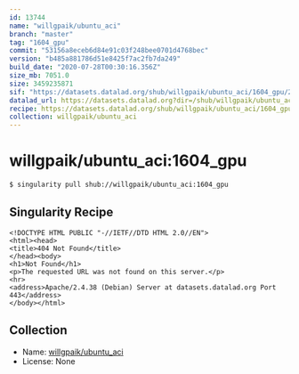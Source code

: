 ```yaml
---
id: 13744
name: "willgpaik/ubuntu_aci"
branch: "master"
tag: "1604_gpu"
commit: "53156a8eceb6d84e91c03f248bee0701d4768bec"
version: "b485a881786d51e8425f7ac2fb7da249"
build_date: "2020-07-28T00:30:16.356Z"
size_mb: 7051.0
size: 3459235871
sif: "https://datasets.datalad.org/shub/willgpaik/ubuntu_aci/1604_gpu/2020-07-28-53156a8e-b485a881/b485a881786d51e8425f7ac2fb7da249.sif"
datalad_url: https://datasets.datalad.org?dir=/shub/willgpaik/ubuntu_aci/1604_gpu/2020-07-28-53156a8e-b485a881/
recipe: https://datasets.datalad.org/shub/willgpaik/ubuntu_aci/1604_gpu/2020-07-28-53156a8e-b485a881/Singularity
collection: willgpaik/ubuntu_aci
---
```


# willgpaik/ubuntu_aci:1604_gpu

```bash
$ singularity pull shub://willgpaik/ubuntu_aci:1604_gpu
```

## Singularity Recipe

```singularity
<!DOCTYPE HTML PUBLIC "-//IETF//DTD HTML 2.0//EN">
<html><head>
<title>404 Not Found</title>
</head><body>
<h1>Not Found</h1>
<p>The requested URL was not found on this server.</p>
<hr>
<address>Apache/2.4.38 (Debian) Server at datasets.datalad.org Port 443</address>
</body></html>
```

## Collection

 - Name: [willgpaik/ubuntu_aci](https://github.com/willgpaik/ubuntu_aci)
 - License: None

